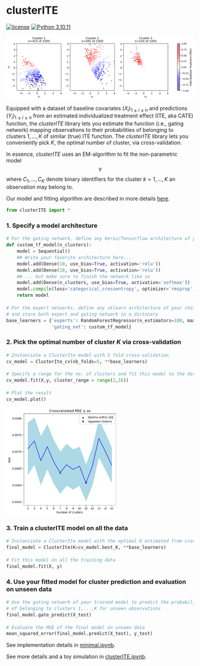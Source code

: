 # clusterITE
[![license](https://img.shields.io/badge/license-MIT-blue)](https://github.com/fcgrolleau/clusterITE/blob/main/LICENSE)
[![Python 3.10.11](https://img.shields.io/badge/Python-3.10.11-blue.svg)](https://www.Python.org) 

<img src="figures/clusters.png" align="center" alt="" width="800">

Equipped with a dataset of baseline covariates $`(X_i)_{1\leq i\leq n}`$ and predictions $(Y_i)_{1\leq i\leq n}$ from an estimated individualized treatment effect (ITE, aka CATE) function, the *clusterITE* library lets you estimate the function (i.e., gating network) mapping observations to their probabilities of belonging to clusters $1,\dots,K$ of similar (true) ITE function. The *clusterITE* library lets you conveniently pick $K$, the optimal number of cluster, via cross-validation. 

In essence, *clusterITE* uses an EM-algorithm to fit the non-parametric model
$$ Y $$
where $C_1,\dots,C_K$ denote binary identifiers for the cluster $k=1,\dots,K$ an observation may belong to.

Our model and fitting algorithm are described in more details <a href="https://fcgrolleau.github.io/clusterITE/Mixture_of_ITEs.pdf">here</a>.

```python
from clusterITE import *
```

### 1. Specify a model architecture
```python
# For the gating network, define any Keras/Tensorflow architecture of your choice
def custom_tf_model(n_clusters):
    model = Sequential()
    ## Write your favorite architecture here...
    model.add(Dense(10, use_bias=True, activation='relu'))
    model.add(Dense(10, use_bias=True, activation='relu'))
    ## ... but make sure to finish the network like so
    model.add(Dense(n_clusters, use_bias=True, activation='softmax'))
    model.compile(loss='categorical_crossentropy', optimizer='rmsprop', metrics=['accuracy'])
    return model

# For the expert networks, define any sklearn architecture of your choice
# and store both expert and gating network in a dictonary
base_learners = {'experts': RandomForestRegressor(n_estimators=100, max_depth=10, max_features=10),
                 'gating_net': custom_tf_model}
```
### 2. Pick the optimal number of cluster $K$ via cross-validation
```python
# Instanciate a ClusterIte model with 5 fold cross-validation
cv_model = ClusterIte_cv(nb_folds=5, **base_learners)

# Specify a range for the no. of clusters and fit this model to the data
cv_model.fit(X,y, cluster_range = range(2,16))

# Plot the result
cv_model.plot()
```
 <img src="figures/cv.png" align="center" alt="" width="300" />

### 3. Train a clusterITE model on all the data
```python
# Instanciate a ClusterIte model with the optimal K estimated from cross-validation
final_model = ClusterIte(K=cv_model.best_K, **base_learners)

# Fit this model on all the training data
final_model.fit(X, y)
```

### 4. Use your fitted model for cluster prediction and evaluation on unseen data
```python
# Use the gating network of your trained model to predict the probabilities 
# of belonging to clusters 1,...,K for unseen observations
final_model.gate_predict(X_test)

# Evaluate the MSE of the final model on unseen data
mean_squared_error(final_model.predict(X_test), y_test)
````

See implementation details in <a href="https://nbviewer.org/github/fcgrolleau/clusterITE/blob/main/minimal.ipynb">minimal.ipynb</a>.

See more details and a toy simulation in <a href="https://nbviewer.org/github/fcgrolleau/clusterITE/blob/main/clusterITE.ipynb">clusterITE.ipynb</a>.
